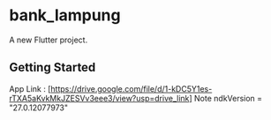 # bank_lampung

A new Flutter project.

## Getting Started
App Link : [https://drive.google.com/file/d/1-kDC5Y1es-rTXA5aKvkMkJZESVv3eee3/view?usp=drive_link]
Note 
    ndkVersion = "27.0.12077973"

